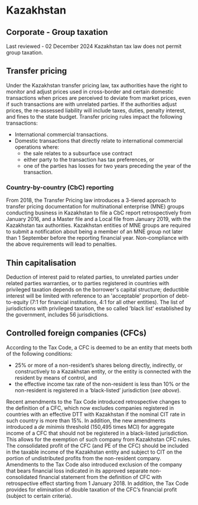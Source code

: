 # Kazakhstan
## Corporate - Group taxation
Last reviewed - 02 December 2024
Kazakhstan tax law does not permit group taxation.
## Transfer pricing
Under the Kazakhstan transfer pricing law, tax authorities have the right to monitor and adjust prices used in cross-border and certain domestic transactions when prices are perceived to deviate from market prices, even if such transactions are with unrelated parties. If the authorities adjust prices, the re-assessed liability will include taxes, duties, penalty interest, and fines to the state budget.
Transfer pricing rules impact the following transactions:
  * International commercial transactions.
  * Domestic transactions that directly relate to international commercial operations where: 
    * the sale relates to a subsurface use contract
    * either party to the transaction has tax preferences, or
    * one of the parties has losses for two years preceding the year of the transaction.


### Country-by-country (CbC) reporting
From 2018, the Transfer Pricing law introduces a 3-tiered approach to transfer pricing documentation for multinational enterprise (MNE) groups conducting business in Kazakhstan to file a CbC report retrospectively from January 2016, and a Master file and a Local file from January 2019, with the Kazakhstan tax authorities.
Kazakhstan entities of MNE groups are required to submit a notification about being a member of an MNE group not later than 1 September before the reporting financial year.
Non-compliance with the above requirements will lead to penalties.
## Thin capitalisation
Deduction of interest paid to related parties, to unrelated parties under related parties warranties, or to parties registered in countries with privileged taxation depends on the borrower's capital structure; deductible interest will be limited with reference to an 'acceptable' proportion of debt-to-equity (7:1 for financial institutions, 4:1 for all other entities). The list of jurisdictions with privileged taxation, the so called 'black list' established by the government, includes 56 jurisdictions.
## Controlled foreign companies (CFCs)
According to the Tax Code, a CFC is deemed to be an entity that meets both of the following conditions:
  * 25% or more of a non-resident’s shares belong directly, indirectly, or constructively to a Kazakhstan entity, or the entity is connected with the resident by means of control, and
  * the effective income tax rate of the non-resident is less than 10% or the non-resident is registered in a ‘black-listed’ jurisdiction (_see above_).


Recent amendments to the Tax Code introduced retrospective changes to the definition of a CFC, which now excludes companies registered in countries with an effective DTT with Kazakhstan if the nominal CIT rate in such country is more than 15%.
In addition, the new amendments introduced a _de minimis_ threshold (150,495 times MCI) for aggregate income of a CFC that should not be registered in a black-listed jurisdiction. This allows for the exemption of such company from Kazakhstan CFC rules.
The consolidated profit of the CFC (and PE of the CFC) should be included in the taxable income of the Kazakhstan entity and subject to CIT on the portion of undistributed profits from the non-resident company.
Amendments to the Tax Code also introduced exclusion of the company that bears financial loss indicated in its approved separate non-consolidated financial statement from the definition of CFC with retrospective effect starting from 1 January 2018.
In addition, the Tax Code provides for elimination of double taxation of the CFC’s financial profit (subject to certain criteria).
